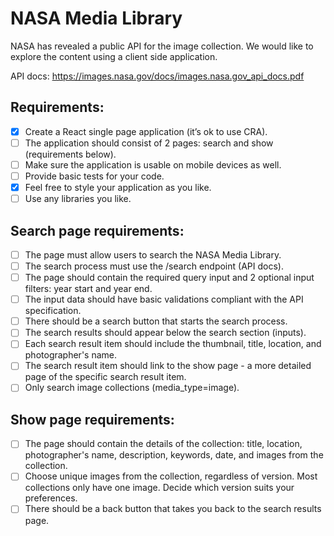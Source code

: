 # NASA Media Library

NASA has revealed a public API for the image collection. We would like to explore the content using a client side application.

API docs: https://images.nasa.gov/docs/images.nasa.gov_api_docs.pdf

## Requirements:

- [x] Create a React single page application (it’s ok to use CRA).
- [ ] The application should consist of 2 pages: search and show (requirements below).
- [ ] Make sure the application is usable on mobile devices as well.
- [ ] Provide basic tests for your code.
- [x] Feel free to style your application as you like.
- [ ] Use any libraries you like.

## Search page requirements:

- [ ] The page must allow users to search the NASA Media Library.
- [ ] The search process must use the /search endpoint (API docs).
- [ ] The page should contain the required query input and 2 optional input filters: year start and year end.
- [ ] The input data should have basic validations compliant with the API specification.
- [ ] There should be a search button that starts the search process.
- [ ] The search results should appear below the search section (inputs).
- [ ] Each search result item should include the thumbnail, title, location, and photographer's name.
- [ ] The search result item should link to the show page - a more detailed page of the specific search result item.
- [ ] Only search image collections (media_type=image).

## Show page requirements:

- [ ] The page should contain the details of the collection: title, location, photographer's name, description, keywords, date, and images from the collection.
- [ ] Choose unique images from the collection, regardless of version. Most collections only have one image. Decide which version suits your preferences.
- [ ] There should be a back button that takes you back to the search results page.
